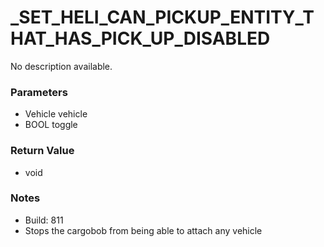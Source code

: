# _SET_HELI_CAN_PICKUP_ENTITY_THAT_HAS_PICK_UP_DISABLED

No description available.

### Parameters
* Vehicle vehicle
* BOOL toggle

### Return Value
* void

### Notes
* Build: 811
* Stops the cargobob from being able to attach any vehicle

